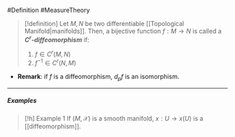#Definition #MeasureTheory 

> [!definition]
> Let $M,N$ be two differentiable [[Topological Manifold|manifolds]]. Then, a bijective function $f:M\to N$ is called a ***$C^r$-diffeomorphism*** if: 
> 1. $f\in C^r(M,N)$
> 2. $f ^{-1}\in C^r(N,M)$
- **Remark**: if $f$ is a diffeomorphism, $d_{p}f$ is an isomorphism.
---
##### Examples
> [!h] Example 1
> If $(M,\mathcal{X})$ is a smooth manifold, $x:U\to x(U)$ is a [[diffeomorphism]]. 